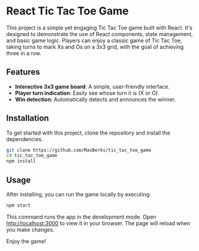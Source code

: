 # React Tic Tac Toe Game

This project is a simple yet engaging Tic Tac Toe game built with React. It's designed to demonstrate the use of React components, state management, and basic game logic. Players can enjoy a classic game of Tic Tac Toe, taking turns to mark Xs and Os on a 3x3 grid, with the goal of achieving three in a row.

## Features

- **Interactive 3x3 game board**: A simple, user-friendly interface.
- **Player turn indication**: Easily see whose turn it is (X or O).
- **Win detection**: Automatically detects and announces the winner.

## Installation

To get started with this project, clone the repository and install the dependencies.

```bash
git clone https://github.com/MaxBerks/tic_tac_toe_game
cd tic_tac_toe_game
npm install
```

## Usage

After installing, you can run the game locally by executing:

```bash
npm start
```

This command runs the app in the development mode. Open [http://localhost:3000](http://localhost:3000) to view it in your browser. The page will reload when you make changes.

Enjoy the game!
